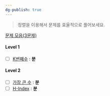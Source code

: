 ```yaml
---
dg-publish: true
---
```

> 정렬을 이용해서 문제를 효율적으로 풀어보세요.

[문제 모음(3문제)](https://school.programmers.co.kr/learn/courses/30/parts/12198)
#### Level 1
- [ ] [K번째수](https://school.programmers.co.kr/learn/courses/30/lessons/42748) : **분**

#### Level 2
- [ ] [가장 큰 수](https://school.programmers.co.kr/learn/courses/30/lessons/42746) : **분**
- [ ] [H-Index](https://school.programmers.co.kr/learn/courses/30/lessons/42747) : **분**
